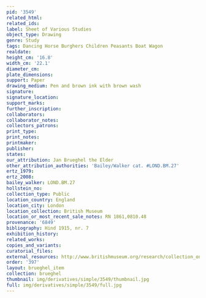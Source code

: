 ```yaml
---
pid: '3549'
related_html: 
related_ids: 
label: Sheet of Various Studies
object_type: Drawing
genre: Study
tags: Dancing Horse Burghers Children Peasants Boat Wagon
realdate: 
height_cm: '16.8'
width_cm: '22.1'
diameter_cm: 
plate_dimensions: 
support: Paper
drawing_medium: Pen and brown ink with brown wash
signature: 
signature_location: 
support_marks: 
further_inscription: 
collaborators: 
collaborator_notes: 
collectors_patrons: 
print_type: 
print_notes: 
printmaker: 
publisher: 
states: 
our_attribution: Jan Brueghel the Elder
other_attribution_authorities: 'Bailey/Walker cat. #LOND.BM.27'
ertz_1979: 
ertz_2008: 
bailey_walker: LOND.BM.27
hollstein_no: 
collection_type: Public
location_country: England
location_city: London
location_collection: British Museum
location_or_most_recent_sale_notes: RN 1861,0810.48
provenance: '6849'
bibliography: Hind 1915, nr. 7
exhibition_history: 
related_works: 
copies_and_variants: 
curatorial_files: 
external_resources: http://www.britishmuseum.org/research/collection_online/collection_object_details.aspx?objectId=712248&partId=1&searchText=1861%2C0810.48&page=1
order: '397'
layout: brueghel_item
collection: brueghel
thumbnail: img/derivatives/simple/3549/thumbnail.jpg
full: img/derivatives/simple/3549/full.jpg
---
```

